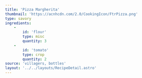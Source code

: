 ```yaml
---
title: 'Pizza Margherita'
thumbnail: 'https://acnhcdn.com/2.0/CookingIcon/FtrPizza.png'
type: savory
ingredients:
	-
		id: 'flour'
		type: misc
		quantity: 3
	-
		id: 'tomato'
		type: crop
		quantity: 2
source: 'villagers, bottles'
layout: '../../layouts/RecipeDetail.astro'
---
```

